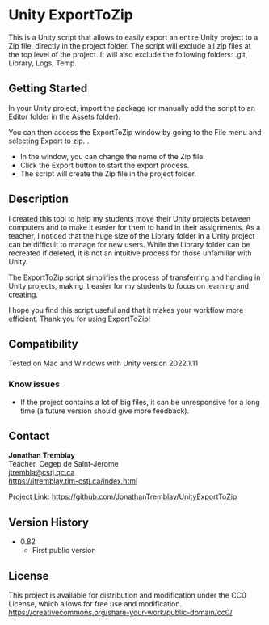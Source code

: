 # Unity ExportToZip

This is a Unity script that allows to easily export an entire Unity project to a Zip file, directly in the project folder. The script will exclude all zip files at the top level of the project. It will also exclude the following folders: .git, Library, Logs, Temp.

## Getting Started

In your Unity project, import the package (or manually add the script to an Editor folder in the Assets folder).

You can then access the ExportToZip window by going to the File menu and selecting Export to zip... 

* In the window, you can change the name of the Zip file. 
* Click the Export button to start the export process. 
* The script will create the Zip file in the project folder.

## Description

I created this tool to help my students move their Unity projects between computers and to make it easier for them to hand in their assignments. As a teacher, I noticed that the huge size of the Library folder in a Unity project can be difficult to manage for new users. While the Library folder can be recreated if deleted, it is not an intuitive process for those unfamiliar with Unity. 

The ExportToZip script simplifies the process of transferring and handing in Unity projects, making it easier for my students to focus on learning and creating.

I hope you find this script useful and that it makes your workflow more efficient. Thank you for using ExportToZip!

## Compatibility

Tested on Mac and Windows with Unity version 2022.1.11

### Know issues

* If the project contains a lot of big files, it can be unresponsive for a long time (a future version should give more feedback).


## Contact

 **Jonathan Tremblay**  
 Teacher, Cegep de Saint-Jerome  
 jtrembla@cstj.qc.ca  
 https://jtremblay.tim-cstj.ca/index.html

Project Link: https://github.com/JonathanTremblay/UnityExportToZip

## Version History

* 0.82
    * First public version

## License

 This project is available for distribution and modification under the CC0 License, which allows for free use and modification.  
 https://creativecommons.org/share-your-work/public-domain/cc0/

